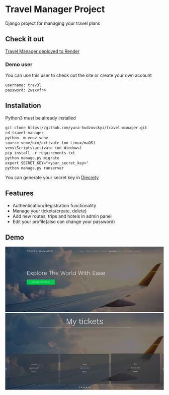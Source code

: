 # Travel Manager Project
Django project for managing your travel plans
## Check it out
[Travel Manager  deployed to Render](https://travel-manager-tau.vercel.app/)

### Demo user
You can use this user to check out the site or create your own account
```text
username: trav3l
password: 2wsxvfr4
```
## Installation
Python3 must be already installed
```shell
git clone https://github.com/yura-hudzovskyi/travel-manager.git
cd travel-manager
python -m venv venv
source venv/bin/activate (on Linux/maOS)
venv\Scripts\activate (on Windows)
pip install -r requirements.txt
python manage.py migrate
export SECRET_KEY="<your_secret_key>"
python manage.py runserver
```
You can generate your secret key in [Djecrety](https://djecrety.ir/)
## Features
* Authentication/Registration functionality
* Manage your tickets(create, delete)
* Add new routes, trips and hotels in admin panel
* Edit your profile(also can change your password)

## Demo

![Demo](DEMO/img.png)
![](DEMO/img_1.png)
